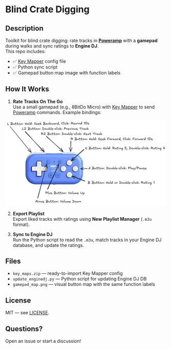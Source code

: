 # Blind Crate Digging

## Description

Toolkit for blind crate digging: rate tracks in [**Poweramp**](https://play.google.com/store/apps/details?id=com.maxmpz.audioplayer&hl=en) with a **gamepad** during walks and sync ratings to **Engine DJ**.  
This repo includes:
- ✅ [Key Mapper](https://play.google.com/store/apps/details?id=io.github.sds100.keymapper&hl=en) config file  
- ✅ Python sync script  
- ✅ Gamepad button map image with function labels

## How It Works

1. **Rate Tracks On The Go**  
   Use a small gamepad (e.g., 8BitDo Micro) with [Key Mapper](https://play.google.com/store/apps/details?id=io.github.sds100.keymapper&hl=en) to send [Poweramp](https://play.google.com/store/apps/details?id=com.maxmpz.audioplayer&hl=en) commands. Example bindings:


![Gamepad Button Map](./gamepad_map.png)


2. **Export Playlist**  
   Export liked tracks with ratings using **New Playlist Manager** (`.m3u` format).

3. **Sync to Engine DJ**  
   Run the Python script to read the `.m3u`, match tracks in your Engine DJ database, and update the ratings.

## Files

- `key_maps.zip` — ready-to-import Key Mapper config
- `update_enginedj.py` — Python script for updating Engine DJ DB
- `gamepad_map.png` — visual button map with the same function labels

## License

MIT — see [LICENSE](LICENSE).

## Questions?

Open an issue or start a discussion!
